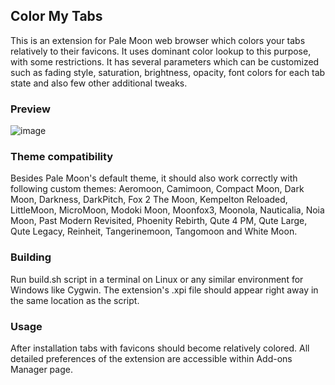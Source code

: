 ## Color My Tabs
This is an extension for Pale Moon web browser which colors your tabs relatively to their favicons. It uses dominant color lookup to this purpose, with some restrictions. It has several parameters which can be customized such as fading style, saturation, brightness, opacity, font colors for each tab state and also few other additional tweaks.

### Preview
![image](http://i.imgur.com/NbRRftP.png)

### Theme compatibility
Besides Pale Moon's default theme, it should also work correctly with following custom themes: Aeromoon, Camimoon, Compact Moon, Dark Moon, Darkness, DarkPitch, Fox 2 The Moon, Kempelton Reloaded, LittleMoon, MicroMoon, Modoki Moon, Moonfox3, Moonola, Nauticalia, Noia Moon, Past Modern Revisited, Phoenity Rebirth, Qute 4 PM, Qute Large, Qute Legacy, Reinheit, Tangerinemoon, Tangomoon and White Moon.

### Building
Run build.sh script in a terminal on Linux or any similar environment for Windows like Cygwin. The extension's .xpi file should appear right away in the same location as the script.

### Usage
After installation tabs with favicons should become relatively colored. All detailed preferences of the extension are accessible within Add-ons Manager page.